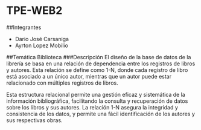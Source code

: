 # TPE-WEB2

##Integrantes
- Dario José Carsaniga
- Ayrton Lopez Mobilio

##Temática
Biblioteca
###Descripción
El diseño de la base de datos de la librería se basa en una relación de dependencia entre los registros de libros y autores. Esta relación se define como 1-N, donde cada registro de libro está asociado a un único autor, mientras que un autor puede estar relacionado con múltiples registros de libros.

Esta estructura relacional permite una gestión eficaz y sistemática de la información bibliográfica, facilitando la consulta y recuperación de datos sobre los libros y sus autores. La relación 1-N asegura la integridad y consistencia de los datos, y permite una fácil identificación de los autores y sus respectivas obras.
